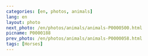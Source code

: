 ```yaml
---
categories: [en, photos, animals]
lang: en
layout: photo
next_photo: /en/photos/animals/animals-P0000500.html
picname: P0000188
prev_photo: /en/photos/animals/animals-P0000058.html
tags: [Horses]
---
```

